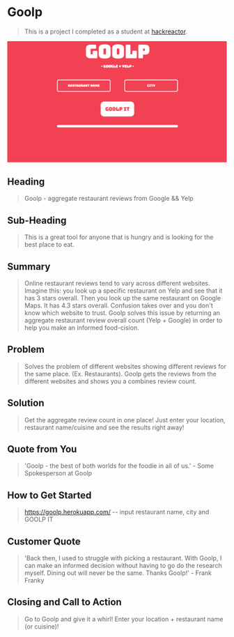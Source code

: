 # Goolp #
> This is a project I completed as a student at [hackreactor](http://hackreactor.com).

![Alt text](/screenshots/shot1.png?raw=true "Optional Title")


## Heading ##
  > Goolp - aggregate restaurant reviews from Google && Yelp

## Sub-Heading ##
  > This is a great tool for anyone that is hungry and is looking for the best place to eat.

## Summary ##
  > Online restaurant reviews tend to vary across different websites. Imagine this: you look up a specific restaurant on Yelp and see that it has 3 stars overall. Then you look up the same restaurant on Google Maps. It has 4.3 stars overall. Confusion takes over and you don't know which website to trust. Goolp solves this issue by returning an aggregate restaurant review overall count (Yelp + Google) in order to help you make an informed food-cision.

## Problem ##
  > Solves the problem of different websites showing different reviews for the same place. (Ex. Restaurants). Goolp gets the reviews from the different websites and shows you a combines review count.

## Solution ##
  > Get the aggregate review count in one place! Just enter your location, restaurant name/cuisine and see the results right away!


## Quote from You ##
  > 'Goolp - the best of both worlds for the foodie in all of us.' - Some Spokesperson at Goolp

## How to Get Started ##
  > https://goolp.herokuapp.com/ -- input restaurant name, city and GOOLP IT

## Customer Quote ##
  > 'Back then, I used to struggle with picking a restaurant. With Goolp, I can make an informed decision without having to go do the research myself. Dining out will never be the same. Thanks Goolp!' - Frank Franky

## Closing and Call to Action ##
  > Go to Goolp and give it a whirl! Enter your location + restaurant name (or cuisine)!
